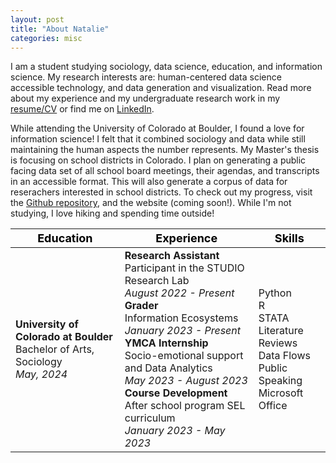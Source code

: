 ```yaml
---
layout: post
title: "About Natalie"
categories: misc
---
```


  I am a student studying sociology, data science, education, and information science. My research interests are: human-centered data science accessible technology, and data generation and visualization. Read more about my experience and my undergraduate research work in my [resume/CV](https://github.com/NatalieRMCastro/website/blob/cfe2d2667c31e982abebcdf601bc3e4e5862688e/assets/images/Natalie%20Castro%20GA%20Internship%20Resume.pdf) or find me on [LinkedIn](https://www.linkedin.com/in/natalie-rm-castro?utm_source=share&utm_campaign=share_via&utm_content=profile&utm_medium=ios_app).


  While attending the University of Colorado at Boulder, I found a love for information science! I felt that it combined sociology and data while still maintaining the human aspects the number represents. My Master's thesis is focusing on school districts in Colorado. I plan on generating a public facing data set of all school board meetings, their agendas, and transcripts in an accessible format. This will also generate a corpus of data for reserachers interested in school districts. To check out my progress, visit the [Github repository](https://github.com/CouncilDataProject/colorado-school-boards), and the website (coming soon!).  While I'm not studying, I love hiking and spending time outside!

| <span style="color:black; background-color:transparent; font-size:18px;">__Education__</span> | <span style="color:black; background-color:transparent; font-size:18px;">__Experience__</span> | <span style="color:black; background-color:transparent; font-size:18px;">__Skills__</span> |
| --- | --- | --- |
|__University of Colorado at Boulder__ <br>Bachelor of Arts, Sociology<br>_May, 2024_ |__Research Assistant__ <br> Participant in the STUDIO Research Lab <br> _August 2022 - Present_ <br> __Grader__ <br> Information Ecosystems<br> _January 2023 - Present_ <br> __YMCA Internship__ <br> Socio-emotional support and Data Analytics<br>_May 2023 - August 2023_ <br> __Course Development__ <br> After school program SEL curriculum<br> _January 2023 - May 2023_ |Python<br>R<br>STATA<br>Literature Reviews<br>Data Flows<br>Public Speaking<br>Microsoft Office|
